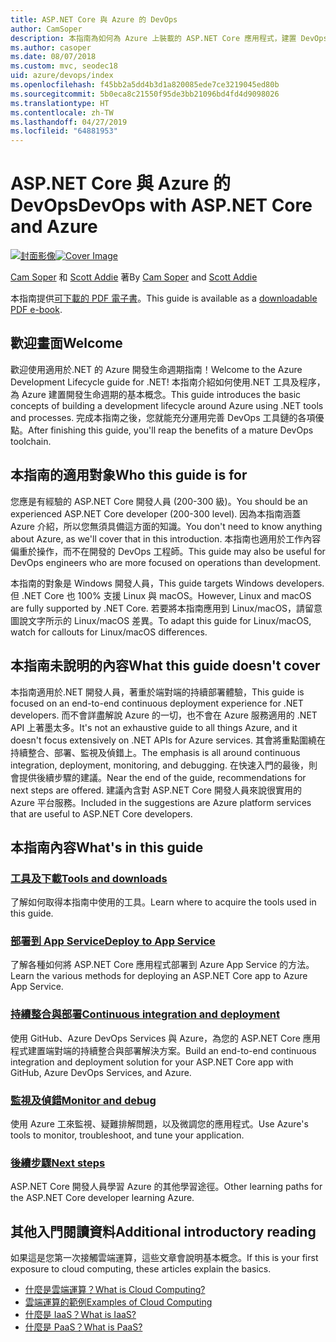 ```yaml
---
title: ASP.NET Core 與 Azure 的 DevOps
author: CamSoper
description: 本指南為如何為 Azure 上裝載的 ASP.NET Core 應用程式，建置 DevOps 管線的完整指導。
ms.author: casoper
ms.date: 08/07/2018
ms.custom: mvc, seodec18
uid: azure/devops/index
ms.openlocfilehash: f45bb2a5dd4b3d1a820085ede7ce3219045ed80b
ms.sourcegitcommit: 5b0eca8c21550f95de3bb21096bd4fd4d9098026
ms.translationtype: HT
ms.contentlocale: zh-TW
ms.lasthandoff: 04/27/2019
ms.locfileid: "64881953"
---
```

# <a name="devops-with-aspnet-core-and-azure"></a><span data-ttu-id="6992b-103">ASP.NET Core 與 Azure 的 DevOps</span><span class="sxs-lookup"><span data-stu-id="6992b-103">DevOps with ASP.NET Core and Azure</span></span>

<span data-ttu-id="6992b-104">[![封面影像](./media/cover-large.png)](https://aka.ms/devopsbook)</span><span class="sxs-lookup"><span data-stu-id="6992b-104">[![Cover Image](./media/cover-large.png)](https://aka.ms/devopsbook)</span></span>

<span data-ttu-id="6992b-105">[Cam Soper](https://twitter.com/camsoper) 和 [Scott Addie](https://twitter.com/scottaddie) 著</span><span class="sxs-lookup"><span data-stu-id="6992b-105">By [Cam Soper](https://twitter.com/camsoper) and [Scott Addie](https://twitter.com/scottaddie)</span></span>

<span data-ttu-id="6992b-106">本指南提供[可下載的 PDF 電子書](https://aka.ms/devopsbook)。</span><span class="sxs-lookup"><span data-stu-id="6992b-106">This guide is available as a [downloadable PDF e-book](https://aka.ms/devopsbook).</span></span>

## <a name="welcome"></a><span data-ttu-id="6992b-107">歡迎畫面</span><span class="sxs-lookup"><span data-stu-id="6992b-107">Welcome</span></span> 

<span data-ttu-id="6992b-108">歡迎使用適用於.NET 的 Azure 開發生命週期指南！</span><span class="sxs-lookup"><span data-stu-id="6992b-108">Welcome to the Azure Development Lifecycle guide for .NET!</span></span> <span data-ttu-id="6992b-109">本指南介紹如何使用.NET 工具及程序，為 Azure 建置開發生命週期的基本概念。</span><span class="sxs-lookup"><span data-stu-id="6992b-109">This guide introduces the basic concepts of building a development lifecycle around Azure using .NET tools and processes.</span></span> <span data-ttu-id="6992b-110">完成本指南之後，您就能充分運用完善 DevOps 工具鏈的各項優點。</span><span class="sxs-lookup"><span data-stu-id="6992b-110">After finishing this guide, you'll reap the benefits of a mature DevOps toolchain.</span></span>

## <a name="who-this-guide-is-for"></a><span data-ttu-id="6992b-111">本指南的適用對象</span><span class="sxs-lookup"><span data-stu-id="6992b-111">Who this guide is for</span></span>

<span data-ttu-id="6992b-112">您應是有經驗的 ASP.NET Core 開發人員 (200-300 級)。</span><span class="sxs-lookup"><span data-stu-id="6992b-112">You should be an experienced ASP.NET Core developer (200-300 level).</span></span> <span data-ttu-id="6992b-113">因為本指南涵蓋 Azure 介紹，所以您無須具備這方面的知識。</span><span class="sxs-lookup"><span data-stu-id="6992b-113">You don't need to know anything about Azure, as we'll cover that in this introduction.</span></span> <span data-ttu-id="6992b-114">本指南也適用於工作內容偏重於操作，而不在開發的 DevOps 工程師。</span><span class="sxs-lookup"><span data-stu-id="6992b-114">This guide may also be useful for DevOps engineers who are more focused on operations than development.</span></span>

<span data-ttu-id="6992b-115">本指南的對象是 Windows 開發人員，</span><span class="sxs-lookup"><span data-stu-id="6992b-115">This guide targets Windows developers.</span></span> <span data-ttu-id="6992b-116">但 .NET Core 也 100% 支援 Linux 與 macOS。</span><span class="sxs-lookup"><span data-stu-id="6992b-116">However, Linux and macOS are fully supported by .NET Core.</span></span> <span data-ttu-id="6992b-117">若要將本指南應用到 Linux/macOS，請留意圖說文字所示的 Linux/macOS 差異。</span><span class="sxs-lookup"><span data-stu-id="6992b-117">To adapt this guide for Linux/macOS, watch for callouts for Linux/macOS differences.</span></span>

## <a name="what-this-guide-doesnt-cover"></a><span data-ttu-id="6992b-118">本指南未說明的內容</span><span class="sxs-lookup"><span data-stu-id="6992b-118">What this guide doesn't cover</span></span>

<span data-ttu-id="6992b-119">本指南適用於.NET 開發人員，著重於端對端的持續部署體驗，</span><span class="sxs-lookup"><span data-stu-id="6992b-119">This guide is focused on an end-to-end continuous deployment experience for .NET developers.</span></span> <span data-ttu-id="6992b-120">而不會詳盡解說 Azure 的一切，也不會在 Azure 服務適用的 .NET API 上著墨太多。</span><span class="sxs-lookup"><span data-stu-id="6992b-120">It's not an exhaustive guide to all things Azure, and it doesn't focus extensively on .NET APIs for Azure services.</span></span> <span data-ttu-id="6992b-121">其會將重點圍繞在持續整合、部署、監視及偵錯上。</span><span class="sxs-lookup"><span data-stu-id="6992b-121">The emphasis is all around continuous integration, deployment, monitoring, and debugging.</span></span> <span data-ttu-id="6992b-122">在快速入門的最後，則會提供後續步驟的建議。</span><span class="sxs-lookup"><span data-stu-id="6992b-122">Near the end of the guide, recommendations for next steps are offered.</span></span> <span data-ttu-id="6992b-123">建議內含對 ASP.NET Core 開發人員來說很實用的 Azure 平台服務。</span><span class="sxs-lookup"><span data-stu-id="6992b-123">Included in the suggestions are Azure platform services that are useful to ASP.NET Core developers.</span></span>

## <a name="whats-in-this-guide"></a><span data-ttu-id="6992b-124">本指南內容</span><span class="sxs-lookup"><span data-stu-id="6992b-124">What's in this guide</span></span>

### <a name="tools-and-downloadsxrefazuredevopstools-and-downloads"></a>[<span data-ttu-id="6992b-125">工具及下載</span><span class="sxs-lookup"><span data-stu-id="6992b-125">Tools and downloads</span></span>](xref:azure/devops/tools-and-downloads)

<span data-ttu-id="6992b-126">了解如何取得本指南中使用的工具。</span><span class="sxs-lookup"><span data-stu-id="6992b-126">Learn where to acquire the tools used in this guide.</span></span>

### <a name="deploy-to-app-servicexrefazuredevopsdeploy-to-app-service"></a>[<span data-ttu-id="6992b-127">部署到 App Service</span><span class="sxs-lookup"><span data-stu-id="6992b-127">Deploy to App Service</span></span>](xref:azure/devops/deploy-to-app-service)

<span data-ttu-id="6992b-128">了解各種如何將 ASP.NET Core 應用程式部署到 Azure App Service 的方法。</span><span class="sxs-lookup"><span data-stu-id="6992b-128">Learn the various methods for deploying an ASP.NET Core app to Azure App Service.</span></span>

### <a name="continuous-integration-and-deploymentxrefazuredevopscicd"></a>[<span data-ttu-id="6992b-129">持續整合與部署</span><span class="sxs-lookup"><span data-stu-id="6992b-129">Continuous integration and deployment</span></span>](xref:azure/devops/cicd)

<span data-ttu-id="6992b-130">使用 GitHub、Azure DevOps Services 與 Azure，為您的 ASP.NET Core 應用程式建置端對端的持續整合與部署解決方案。</span><span class="sxs-lookup"><span data-stu-id="6992b-130">Build an end-to-end continuous integration and deployment solution for your ASP.NET Core app with GitHub, Azure DevOps Services, and Azure.</span></span>

### <a name="monitor-and-debugxrefazuredevopsmonitor"></a>[<span data-ttu-id="6992b-131">監視及偵錯</span><span class="sxs-lookup"><span data-stu-id="6992b-131">Monitor and debug</span></span>](xref:azure/devops/monitor)

<span data-ttu-id="6992b-132">使用 Azure 工來監視、疑難排解問題，以及微調您的應用程式。</span><span class="sxs-lookup"><span data-stu-id="6992b-132">Use Azure's tools to monitor, troubleshoot, and tune your application.</span></span>

### <a name="next-stepsxrefazuredevopsnext-steps"></a>[<span data-ttu-id="6992b-133">後續步驟</span><span class="sxs-lookup"><span data-stu-id="6992b-133">Next steps</span></span>](xref:azure/devops/next-steps)

<span data-ttu-id="6992b-134">ASP.NET Core 開發人員學習 Azure 的其他學習途徑。</span><span class="sxs-lookup"><span data-stu-id="6992b-134">Other learning paths for the ASP.NET Core developer learning Azure.</span></span>

## <a name="additional-introductory-reading"></a><span data-ttu-id="6992b-135">其他入門閱讀資料</span><span class="sxs-lookup"><span data-stu-id="6992b-135">Additional introductory reading</span></span>

<span data-ttu-id="6992b-136">如果這是您第一次接觸雲端運算，這些文章會說明基本概念。</span><span class="sxs-lookup"><span data-stu-id="6992b-136">If this is your first exposure to cloud computing, these articles explain the basics.</span></span>

* [<span data-ttu-id="6992b-137">什麼是雲端運算？</span><span class="sxs-lookup"><span data-stu-id="6992b-137">What is Cloud Computing?</span></span>](https://azure.microsoft.com/overview/what-is-cloud-computing/)
* [<span data-ttu-id="6992b-138">雲端運算的範例</span><span class="sxs-lookup"><span data-stu-id="6992b-138">Examples of Cloud Computing</span></span>](https://azure.microsoft.com/overview/examples-of-cloud-computing/)
* [<span data-ttu-id="6992b-139">什麼是 IaaS？</span><span class="sxs-lookup"><span data-stu-id="6992b-139">What is IaaS?</span></span>](https://azure.microsoft.com/overview/what-is-iaas/)
* [<span data-ttu-id="6992b-140">什麼是 PaaS？</span><span class="sxs-lookup"><span data-stu-id="6992b-140">What is PaaS?</span></span>](https://azure.microsoft.com/overview/what-is-paas/)
